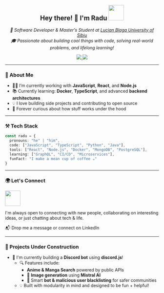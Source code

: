 <h2 align="center">Hey there! 👋 I'm Radu <img src="https://media.giphy.com/media/mGcNjsfWAjY5AEZNw6/giphy.gif" width="50"></h2>

<p align="center">
  <em>
    🚀 Software Developer & Master's Student at <a href="https://www.ulbsibiu.ro/en/">Lucian Blaga University of Sibiu</a><br>
    🎓 Passionate about building cool things with code, solving real-world problems, and lifelong learning!
  </em>
</p>

<p align="center">
  <a href="https://www.linkedin.com/in/radu-moldovan-b57510196/">
    <img src="https://img.shields.io/badge/-RaduMoldovan-blue?style=flat-square&logo=Linkedin&logoColor=white" />
  </a>
  <a href="https://github.com/rmoldo">
    <img src="https://img.shields.io/github/followers/rmoldo?label=Follow&style=social" />
  </a>
</p>

---

### 🧠 About Me

- 🧑‍💻 I’m currently working with **JavaScript**, **React**, and **Node.js**
- 📚 Currently learning: **Docker**, **TypeScript**, and advanced **backend architectures**
- 💡 I love building side projects and contributing to open source
- 🌱 Forever curious about how stuff works under the hood

---

### ⚒️ Tech Stack

```ts
const radu = {
  pronouns: "he" | "him",
  code: ["JavaScript", "TypeScript", "Python", "Java"],
  tools: ["React", "Node.js", "Docker", "MongoDB", "PostgreSQL"],
  learning: ["GraphQL", "CI/CD", "Microservices"],
  funFact: "I make a mean cup of coffee ☕"
}
```

---
 
### 🌍 Let's Connect
<img src="https://media.giphy.com/media/LnQjpWaON8nhr21vNW/giphy.gif" width="50">

I'm always open to connecting with new people, collaborating on interesting ideas, or just chatting about tech & life.

📬 Drop me a message or connect on LinkedIn

---

### 🔧 Projects Under Construction

- 🤖 I'm currently building a **Discord bot** using **discord.js**!
  - 🔍 Features include:
    - **Anime & Manga Search** powered by public APIs
    - 🧠 **Image generation** using **Mistral AI**
    - 🚫 Smart **bot & malicious user blacklisting** for safer communities
  - 💡 Built with modularity in mind and designed to be fun + helpful!

